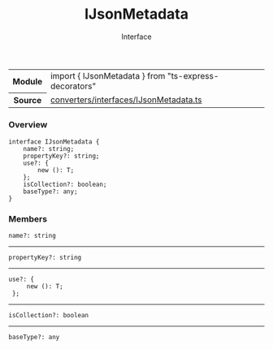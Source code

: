 <header class="symbol-info-header">    <h1 id="ijsonmetadata">IJsonMetadata</h1>    <label class="symbol-info-type-label interface">Interface</label>      </header>
<section class="symbol-info">      <table class="is-full-width">        <tbody>        <tr>          <th>Module</th>          <td>            <div class="lang-typescript">                <span class="token keyword">import</span> { IJsonMetadata }                 <span class="token keyword">from</span>                 <span class="token string">"ts-express-decorators"</span>                            </div>          </td>        </tr>        <tr>          <th>Source</th>          <td>            <a href="https://romakita.github.io/ts-express-decorators/#//blob/v2.12.0/src/converters/interfaces/IJsonMetadata.ts#L0-L0">                converters/interfaces/IJsonMetadata.ts            </a>        </td>        </tr>                </tbody>      </table>    </section>

### Overview

<pre><code class="typescript-lang"><span class="token keyword">interface</span> IJsonMetadata<T> <span class="token punctuation">{</span>
    name?<span class="token punctuation">:</span> <span class="token keyword">string</span><span class="token punctuation">;</span>
    propertyKey?<span class="token punctuation">:</span> <span class="token keyword">string</span><span class="token punctuation">;</span>
    use?<span class="token punctuation">:</span> <span class="token punctuation">{</span>
        new <span class="token punctuation">(</span><span class="token punctuation">)</span><span class="token punctuation">:</span> T<span class="token punctuation">;</span>
    <span class="token punctuation">}</span><span class="token punctuation">;</span>
    isCollection?<span class="token punctuation">:</span> <span class="token keyword">boolean</span><span class="token punctuation">;</span>
    baseType?<span class="token punctuation">:</span> <span class="token keyword">any</span><span class="token punctuation">;</span>
<span class="token punctuation">}</span></code></pre>

### Members

<div class="method-overview"><pre><code class="typescript-lang">name?<span class="token punctuation">:</span> <span class="token keyword">string</span></code></pre></div>
<hr />
<div class="method-overview"><pre><code class="typescript-lang">propertyKey?<span class="token punctuation">:</span> <span class="token keyword">string</span></code></pre></div>
<hr />
<div class="method-overview"><pre><code class="typescript-lang">use?<span class="token punctuation">:</span> <span class="token punctuation">{</span>
     new <span class="token punctuation">(</span><span class="token punctuation">)</span><span class="token punctuation">:</span> T<span class="token punctuation">;</span>
 <span class="token punctuation">}</span><span class="token punctuation">;</span></code></pre></div>
<hr />
<div class="method-overview"><pre><code class="typescript-lang">isCollection?<span class="token punctuation">:</span> <span class="token keyword">boolean</span></code></pre></div>
<hr />
<div class="method-overview"><pre><code class="typescript-lang">baseType?<span class="token punctuation">:</span> <span class="token keyword">any</span></code></pre></div>
